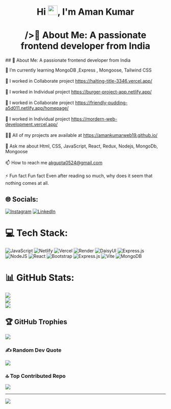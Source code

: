 
<h1 align="center">Hi <img
    src="https://raw.githubusercontent.com/MartinHeinz/MartinHeinz/master/wave.gif"
    width="30px"
  />, I'm Aman Kumar</h1>


<h1 align="center">/>💫 About Me: A passionate frontend developer from India</h1>
 ## 💫 About Me: A passionate frontend developer from India

🌱 I’m currently learning MongoDB ,Express , Mongoose, Tailwind CSS<br><br>🔭 I worked in Collaborate project https://halting-title-3346.vercel.app/<br><br>🤝 I worked in Individual project https://burger-project-app.netlify.app/<br><br>👯 I worked in Collaborate project https://friendly-pudding-a5d011.netlify.app/homepage/<br><br>🤝 I worked in Individual project https://mordern-web-development.vercel.app/<br><br>👨‍💻 All of my projects are available at https://amankumarweb19.github.io/<br><br>💬 Ask me about Html, CSS, JavaScript, React, Redux, Nodejs, MongoDb, Mongoose<br><br>📫 How to reach me akgupta0524@gmail.com<br><br>⚡ Fun fact Fun fact Even after reading so much, why does it seem that nothing comes at all.

## 🌐 Socials:

[![Instagram](https://img.shields.io/badge/Instagram-%23E4405F.svg?logo=Instagram&logoColor=white)](https://instagram.com/thegreat_sid) [![LinkedIn](https://img.shields.io/badge/LinkedIn-%230077B5.svg?logo=linkedin&logoColor=white)](https://linkedin.com/in/https://www.linkedin.com/in/aman-kumar-1a3047194/)

# 💻 Tech Stack:

![JavaScript](https://img.shields.io/badge/javascript-%23323330.svg?style=for-the-badge&logo=javascript&logoColor=%23F7DF1E) ![Netlify](https://img.shields.io/badge/netlify-%23000000.svg?style=for-the-badge&logo=netlify&logoColor=#00C7B7) ![Vercel](https://img.shields.io/badge/vercel-%23000000.svg?style=for-the-badge&logo=vercel&logoColor=white) ![Render](https://img.shields.io/badge/Render-%46E3B7.svg?style=for-the-badge&logo=render&logoColor=white) ![DaisyUI](https://img.shields.io/badge/daisyui-5A0EF8?style=for-the-badge&logo=daisyui&logoColor=white) ![Express.js](https://img.shields.io/badge/express.js-%23404d59.svg?style=for-the-badge&logo=express&logoColor=%2361DAFB) ![NodeJS](https://img.shields.io/badge/node.js-6DA55F?style=for-the-badge&logo=node.js&logoColor=white) ![React](https://img.shields.io/badge/react-%2320232a.svg?style=for-the-badge&logo=react&logoColor=%2361DAFB) ![Bootstrap](https://img.shields.io/badge/bootstrap-%238511FA.svg?style=for-the-badge&logo=bootstrap&logoColor=white) ![Express.js](https://img.shields.io/badge/express.js-%23404d59.svg?style=for-the-badge&logo=express&logoColor=%2361DAFB) ![Vite](https://img.shields.io/badge/vite-%23646CFF.svg?style=for-the-badge&logo=vite&logoColor=white) ![MongoDB](https://img.shields.io/badge/MongoDB-%234ea94b.svg?style=for-the-badge&logo=mongodb&logoColor=white)

# 📊 GitHub Stats:

![](https://github-readme-stats.vercel.app/api?username=AmanKumarWeb19&theme=dark&hide_border=false&include_all_commits=true&count_private=true)<br/>
![](https://github-readme-streak-stats.herokuapp.com/?user=AmanKumarWeb19&theme=dark&hide_border=false)<br/>
![](https://github-readme-stats.vercel.app/api/top-langs/?username=AmanKumarWeb19&theme=dark&hide_border=false&include_all_commits=true&count_private=true&layout=compact)

## 🏆 GitHub Trophies

![](https://github-profile-trophy.vercel.app/?username=AmanKumarWeb19&theme=radical&no-frame=false&no-bg=false&margin-w=4)

### ✍️ Random Dev Quote

![](https://quotes-github-readme.vercel.app/api?type=horizontal&theme=radical)

### 🔝 Top Contributed Repo

![](https://github-contributor-stats.vercel.app/api?username=AmanKumarWeb19&limit=5&theme=tokyonight&combine_all_yearly_contributions=true)

---

[![](https://visitcount.itsvg.in/api?id=AmanKumarWeb19&icon=0&color=0)](https://visitcount.itsvg.in)

<!-- Proudly created with GPRM ( https://gprm.itsvg.in ) -->
